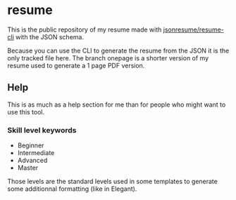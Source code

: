 # resume
This is the public repository of my resume made with [jsonresume/resume-cli](https://github.com/jsonresume/resume-cli) with the JSON schema.

Because you can use the CLI to generate the resume from the JSON it is the only tracked file here.
The branch onepage is a shorter version of my resume used to generate a 1 page PDF version.

## Help

This is as much as a help section for me than for people who might want to use this tool.

### Skill level keywords
* Beginner
* Intermediate
* Advanced
* Master

Those levels are the standard levels used in some templates to generate some additionnal formatting (like in Elegant).
